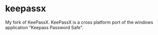 keepassx
========

My fork of KeePassX.
KeePassX is a cross platform port of the windows application “Keepass Password Safe”.
